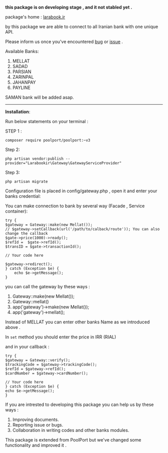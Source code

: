 **this package is on developing stage , and it not stabled yet .**

package's home : [larabook.ir](http://larabook.ir) 

by this  package we are able to connect to all Iranian bank with one unique API.

Please inform us once you've encountered [bug](https://github.com/larabook/gateway/issues) or [issue](https://github.com/larabook/gateway/issues)  .

Available Banks:
 1. MELLAT
 2. SADAD
 3. PARSIAN
 4. ZARINPAL
 5. JAHANPAY
 6. PAYLINE

SAMAN bank will be added asap.
 


----------


**Installation**:

Run below statements on your terminal :

STEP 1 : 

    composer require poolport/poolport:~v3

Step 2:  

    php artisan vendor:publish --provider="Larabookir\Gateway\GatewayServiceProvider"

Step 3: 

    php artisan migrate


Configuration file is placed in config/gateway.php , open it and enter your banks credential:

You can make connection to bank by several way (Facade , Service container):

    try {
    $gateway = Gateway::make(new Mellat());
    // $gateway->setCallback(url('/path/to/calback/route')); You can also change the callback
    $gate->price(1000)->ready();
    $refId =  $gate->refId();
    $transID = $gate->transactionId();

    // Your code here

    $gateway->redirect();
    } catch (Exception $e) {
    	echo $e->getMessage();
    }

you can call the gateway by these ways :
 1. Gateway::make(new Mellat());
 1. Gateway::mellat()
 2. app('gateway')->make(new Mellat());
 3. app('gateway')->mellat();

Instead of MELLAT you can enter other banks Name as we introduced above .

In `set` method you should enter the price in IRR (RIAL) 

and in your callback :

    try { 
    $gateway = Gateway::verify();
    $trackingCode = $gateway->trackingCode();
    $refId = $gateway->refId();
    $cardNumber = $gateway->cardNumber();

    // Your code here
    } catch (Exception $e) {
    echo $e->getMessage();
    }  

If you are intrested to developing this package you can help us by these ways :

 1. Improving documents.
 2. Reporting issue or bugs.
 3. Collaboration in writing codes and other banks modules.

This package is extended from PoolPort  but we've changed some functionality and improved it .
